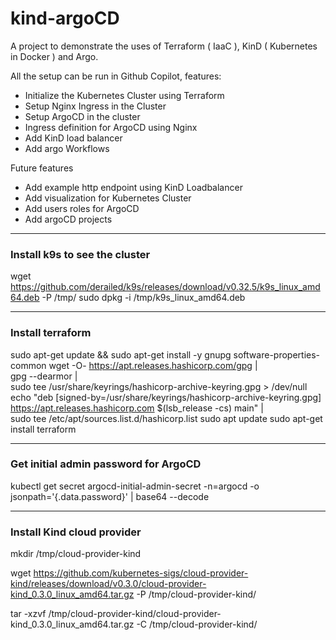 # kind-argoCD

A project to demonstrate the uses of Terraform ( IaaC ), KinD ( Kubernetes in Docker ) and Argo. 

All the setup can be run in Github Copilot, features:

- Initialize the Kubernetes Cluster using Terraform
- Setup Nginx Ingress in the Cluster
- Setup ArgoCD in the cluster
- Ingress definition for ArgoCD using Nginx
- Add KinD load balancer
- Add argo Workflows 


Future features

- Add example http endpoint using KinD Loadbalancer
- Add visualization for Kubernetes Cluster
- Add users roles for ArgoCD
- Add argoCD projects


---

### Install k9s to see the cluster

wget https://github.com/derailed/k9s/releases/download/v0.32.5/k9s_linux_amd64.deb -P /tmp/
sudo dpkg -i /tmp/k9s_linux_amd64.deb


---

### Install terraform 

sudo apt-get update && sudo apt-get install -y gnupg software-properties-common
wget -O- https://apt.releases.hashicorp.com/gpg | \
gpg --dearmor | \
sudo tee /usr/share/keyrings/hashicorp-archive-keyring.gpg > /dev/null
echo "deb [signed-by=/usr/share/keyrings/hashicorp-archive-keyring.gpg] \
https://apt.releases.hashicorp.com $(lsb_release -cs) main" | \
sudo tee /etc/apt/sources.list.d/hashicorp.list
sudo apt update
sudo apt-get install terraform


---

### Get initial admin password for ArgoCD

kubectl get secret argocd-initial-admin-secret -n=argocd -o jsonpath='{.data.password}' | base64 --decode

---

### Install Kind cloud provider

mkdir /tmp/cloud-provider-kind

wget https://github.com/kubernetes-sigs/cloud-provider-kind/releases/download/v0.3.0/cloud-provider-kind_0.3.0_linux_amd64.tar.gz -P /tmp/cloud-provider-kind/

tar -xzvf /tmp/cloud-provider-kind/cloud-provider-kind_0.3.0_linux_amd64.tar.gz  -C /tmp/cloud-provider-kind/